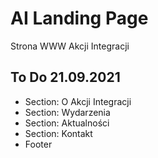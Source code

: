 # AI Landing Page
Strona WWW Akcji Integracji
## To Do 21.09.2021
* Section: O Akcji Integracji
* Section: Wydarzenia
* Section: Aktualności
* Section: Kontakt
* Footer
